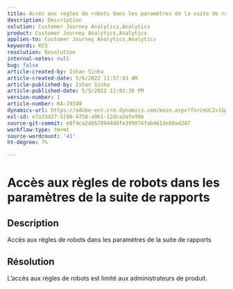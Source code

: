 ```yaml
---
title: Accès aux règles de robots dans les paramètres de la suite de rapports
description: Description
solution: Customer Journey Analytics,Analytics
product: Customer Journey Analytics,Analytics
applies-to: Customer Journey Analytics,Analytics
keywords: KCS
resolution: Resolution
internal-notes: null
bug: false
article-created-by: Ishan Sinha
article-created-date: 5/5/2022 11:57:43 AM
article-published-by: Ishan Sinha
article-published-date: 5/5/2022 12:02:38 PM
version-number: 1
article-number: KA-19349
dynamics-url: https://adobe-ent.crm.dynamics.com/main.aspx?forceUCI=1&pagetype=entityrecord&etn=knowledgearticle&id=4c74f48b-6acc-ec11-a7b5-6045bd00db25
exl-id: e7a33d27-5196-4758-a961-12dca2afe99b
source-git-commit: e8f4ca2dd578944d4fe399074fab461de88ad247
workflow-type: tm+mt
source-wordcount: '41'
ht-degree: 7%

---
```


# Accès aux règles de robots dans les paramètres de la suite de rapports

## Description

Accès aux règles de robots dans les paramètres de la suite de rapports

## Résolution


L’accès aux règles de robots est limité aux administrateurs de produit.
